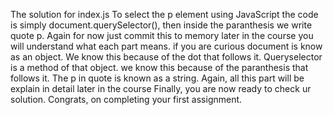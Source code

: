 The solution for index.js
To select the p element using JavaScript the code is simply document.querySelector(), then inside the paranthesis we write quote p.
Again for now just commit this to memory later in the course you will understand what each part means. if you are curious document is know as an object.
We know this because of the dot that follows it.
Queryselector is a method of that object. we know this because of the paranthesis that follows it.
The p in quote is known as a string. 
Again, all this part will be explain in detail later in the course
Finally, you are now ready to check ur solution.
Congrats, on completing your first assignment.
